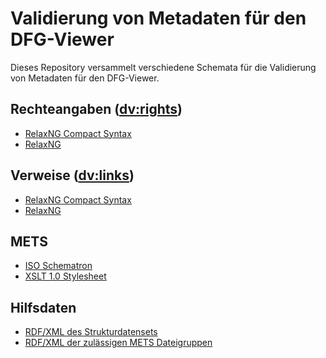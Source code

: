 # Validierung von Metadaten für den DFG-Viewer

Dieses Repository versammelt verschiedene Schemata für die Validierung
von Metadaten für den DFG-Viewer.

## Rechteangaben (<dv:rights>)

- [RelaxNG Compact Syntax](relaxng/dvrights.rnc "Rechteangaben, RNC")
- [RelaxNG](relaxng/dvrights.rng "Rechteangaben, RNG")

## Verweise (<dv:links>)

- [RelaxNG Compact Syntax](relaxng/dvlinks.rnc "Verweise, RNC")
- [RelaxNG](relaxng/dvlinks.rng "Verweise, RNG")

## METS

- [ISO Schematron](schematron/mets.sch "METS, ISO-Schematron")
- [XSLT 1.0 Stylesheet](schematron/mets.xsl "METS, XSLT 1.0 Stylesheet")

## Hilfsdaten

- [RDF/XML des Strukturdatensets](util/strukturdatenset.rdf "Strukturdatenset, RDF/XML")
- [RDF/XML der zulässigen METS Dateigruppen](util/filegrp-use.rdf "METS Dateigruppen, RDF/XML")
